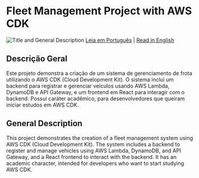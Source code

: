 # Fleet Management Project with AWS CDK
![Title and General Description](https://media.dev.to/cdn-cgi/image/width=1000,height=420,fit=cover,gravity=auto,format=auto/https%3A%2F%2Fdev-to-uploads.s3.amazonaws.com%2Fuploads%2Farticles%2Fiftirsp3uzc3ww2z7s3k.png)
[Leia em Português](README_pt.md) | [Read in English](README_en.md)

## Descrição Geral
Este projeto demonstra a criação de um sistema de gerenciamento de frota utilizando o AWS CDK (Cloud Development Kit). O sistema inclui um backend para registrar e gerenciar veículos usando AWS Lambda, DynamoDB e API Gateway, e um frontend em React para interagir com o backend.
Possui caráter acadêmico, para desenvolvedores que queiram iniciar estudos em AWS CDK.

## General Description
This project demonstrates the creation of a fleet management system using AWS CDK (Cloud Development Kit). The system includes a backend to register and manage vehicles using AWS Lambda, DynamoDB, and API Gateway, and a React frontend to interact with the backend. It has an academic character, intended for developers who want to start studying AWS CDK.